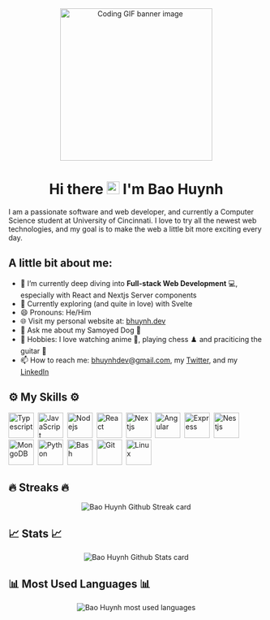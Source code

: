 <div align="center">
    <img src="https://media.giphy.com/media/dMLmQfCO7lCA2gX3tw/giphy.gif" alt="Coding GIF banner image" height="300"/>
</div>

<h1 align="center"> Hi there <img src="https://media.giphy.com/media/hvRJCLFzcasrR4ia7z/giphy.gif" alt="" height="25" width="25"/> I'm Bao Huynh </h1>

I am a passionate software and web developer, and currently a Computer Science student at University of Cincinnati. I love to try all the newest web technologies, and my goal is to make the web a little bit more exciting every day.

## A little bit about me:

-   🔭 I’m currently deep diving into **Full-stack Web Development** 💻, especially with React and Nextjs Server components
-   🌱 Currently exploring (and quite in love) with Svelte
-   😄 Pronouns: He/Him
-   🌐 Visit my personal website at: [bhuynh.dev](https://bhuynh.dev)
-   💬 Ask me about my Samoyed Dog 🐶
-   🤗 Hobbies: I love watching anime 🎎, playing chess ♟️ and praciticing the guitar 🎸
-   📫 How to reach me: bhuynhdev@gmail.com, my [Twitter](https://twitter.com/bhuynhdev), and my [LinkedIn](https://linkedin.com/in/bhuynhuc)

## ⚙️ My Skills ⚙️

<img width="50" src="https://cdn.jsdelivr.net/gh/devicons/devicon/icons/typescript/typescript-original.svg" alt="Typescript" title="Typescript"/>&nbsp;
<img width="50" src="https://cdn.jsdelivr.net/gh/devicons/devicon/icons/javascript/javascript-original.svg" alt="JavaScript" title="JavaScript"/>&nbsp;
<img width="50" src="https://cdn.jsdelivr.net/gh/devicons/devicon/icons/nodejs/nodejs-original.svg" alt="Nodejs" title="Nodejs"/>&nbsp;
<img width="50" src="https://cdn.jsdelivr.net/gh/devicons/devicon/icons/react/react-original.svg" alt="React" title="React"/>&nbsp;
<img width="50" src="https://cdn.jsdelivr.net/gh/devicons/devicon/icons/nextjs/nextjs-original.svg" alt="Nextjs" title="Nextjs"/>&nbsp;
<img width="50" src="https://cdn.jsdelivr.net/gh/devicons/devicon/icons/angularjs/angularjs-original.svg" alt="Angular" title="Angular"/>&nbsp;
<img width="50" src="https://cdn.jsdelivr.net/gh/devicons/devicon/icons/express/express-original.svg" alt="Express" title="Express"/>&nbsp;
<img width="50" src="https://cdn.jsdelivr.net/gh/devicons/devicon/icons/nestjs/nestjs-plain.svg" alt="Nestjs" title="Nestjs"/>&nbsp;
<img width="50" src="https://cdn.jsdelivr.net/gh/devicons/devicon/icons/mongodb/mongodb-original.svg" alt="MongoDB" title="MongoDB"/>&nbsp;
<img width="50" src="https://cdn.jsdelivr.net/gh/devicons/devicon/icons/python/python-original.svg" alt="Python" title="Python"/>&nbsp;
<img width="50" src="https://cdn.jsdelivr.net/gh/devicons/devicon/icons/bash/bash-original.svg" alt="Bash" title="Bash"/>&nbsp;
<img width="50" src="https://cdn.jsdelivr.net/gh/devicons/devicon/icons/git/git-original.svg" alt="Git" title="Git"/>&nbsp;
<img width="50" src="https://cdn.jsdelivr.net/gh/devicons/devicon/icons/linux/linux-original.svg" alt="Linux" title="Linux"/>&nbsp;

## 🔥 Streaks 🔥

<div align="center">
    <img src="https://readme-streak-stats-bhuynhdev.vercel.app/?user=bhuynhdev&theme=github-dark&date_format=M%20j%5B%2C%20Y%5D" alt="Bao Huynh Github Streak card" />
</div>

## 📈 Stats 📈

<div align="center">
    <img src="https://github-readme-stats-bhuynh.vercel.app/api?username=bhuynhdev&show_icons=true&theme=tokyonight" alt="Bao Huynh Github Stats card" />
</div>

## 📊 Most Used Languages 📊

<div align="center">
    <img src="https://github-readme-stats-bhuynh.vercel.app/api/top-langs/?username=bhuynhdev&hide=scss&theme=github_dark" alt="Bao Huynh most used languages" />
</div>
